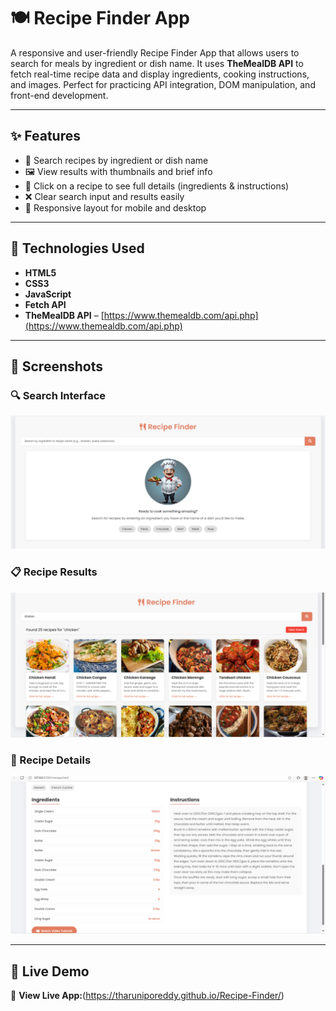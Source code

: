 # 🍽️ Recipe Finder App

A responsive and user-friendly Recipe Finder App that allows users to search for meals by ingredient or dish name. It uses **TheMealDB API** to fetch real-time recipe data and display ingredients, cooking instructions, and images. Perfect for practicing API integration, DOM manipulation, and front-end development.

---

## ✨ Features

- 🔎 Search recipes by ingredient or dish name
- 🖼️ View results with thumbnails and brief info
- 📖 Click on a recipe to see full details (ingredients & instructions)
- ❌ Clear search input and results easily
- 📱 Responsive layout for mobile and desktop

---

## 🧰 Technologies Used

- **HTML5**
- **CSS3**
- **JavaScript**
- **Fetch API**
- **TheMealDB API** – [https://www.themealdb.com/api.php](https://www.themealdb.com/api.php)

---

 ## 📸 Screenshots

### 🔍 Search Interface
![Search Screenshot](search.png)

### 📋 Recipe Results
![Results Screenshot](results.png)

### 🍲 Recipe Details
![Details Screenshot](details.png)

 

---

## 🚀 Live Demo

🔗 **View Live App:**(https://tharuniporeddy.github.io/Recipe-Finder/)


